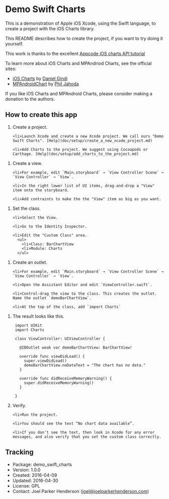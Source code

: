 # Demo Swift Charts

This is a demonstration of Apple iOS Xcode, using the Swift language, to create a project with the iOS Charts library.

This README describes how to create the project, if you want to try doing it yourself.

This work is thanks to the excellent [Appcode iOS charts API tutorial](http://www.appcoda.com/ios-charts-api-tutorial/)

To learn more about iOS Charts and MPAndriod Charts, see the official sites:

  * [iOS Charts](https://github.com/danielgindi/ios-charts) by [Daniel Gindi](https://github.com/danielgindi) 
  * [MPAndroidChart](https://github.com/PhilJay/MPAndroidChart) by [Phil Jahoda](https://github.com/PhilJay)

If you like iOS Charts and MPAndroid Charts, please consider making a donation to the authors. 

## How to create this app

1. Create a project.

  <ol type="1">
	
    <li>Launch Xcode and create a new Xcode project. We call ours "Demo Swift Charts". [Help](doc/setup/create_a_new_xcode_project.md)
	
    <li>Add Charts to the project. We suggest using Cocoapods or Carthage. [Help](doc/setup/add_charts_to_the_project.md)
	
  </ol>

1. Create a view.

  <ol type="1">

    <li>For example, edit `Main.storyboard` → `View Controller Scene` → `View Controller` → `View`.

    <li>In the right lower list of UI items, drag-and-drop a "View" item onto the storyboard.

    <li>Add contraints to make the the "View" item as big as you want.

  </ol>

1. Set the class.

  <ol type="1">
  
    <li>Select the View. 

    <li>Go to the Identity Inspector.

    <li>Edit the "Custom Class" area.
      <ul> 
        <li>Class: BarChartView
        <li>Module: Charts
      </ul>
 
  </ol>
       
1. Create an outlet.

  <ol type="1">

    <li>For example, edit `Main.storyboard` → `View Controller Scene` → `View Controller` → `View`.

    <li>Open the Assistant Editor and edit `ViewController.swift`. 

    <li>Control-drag the view to the class. This creates the outlet. Name the outlet `demoBarChartView`. 

    <li>At the top of the class, add `import Charts`

  </ol>
  
1. The result looks like this.
	
		import UIKit
		import Charts
		
		class ViewController: UIViewController {
		
		  @IBOutlet weak var demoBarChartView: BarChartView!
	
		  override func viewDidLoad() {
		    super.viewDidLoad()
		    demoBarChartView.noDataText = "The chart has no data."
		  }
		
		  override func didReceiveMemoryWarning() {
		    super.didReceiveMemoryWarning()
		  }
	
		}
 
1. Verify.

  <ol type="1">
   
    <li>Run the project.

    <li>You should see the text “No chart data available”.
 
    <li>If you don't see the text, then look in Xcode for any error messages, and also verify that you set the custom class correctly.
  
  </ol>
   
## Tracking

* Package: demo_swift_charts
* Version: 1.0.0
* Created: 2016-04-09
* Updated: 2016-04-30
* License: GPL
* Contact: Joel Parker Henderson (joel@joelparkerhenderson.com)
